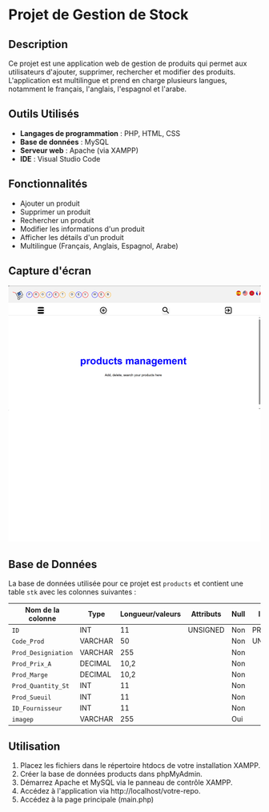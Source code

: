 # Projet de Gestion de Stock

## Description
Ce projet est une application web de gestion de produits qui permet aux utilisateurs d'ajouter, supprimer, rechercher et modifier des produits. L'application est multilingue et prend en charge plusieurs langues, notamment le français, l'anglais, l'espagnol et l'arabe.

## Outils Utilisés
- **Langages de programmation** : PHP, HTML, CSS
- **Base de données** : MySQL
- **Serveur web** : Apache (via XAMPP)
- **IDE** : Visual Studio Code

## Fonctionnalités
- Ajouter un produit
- Supprimer un produit
- Rechercher un produit
- Modifier les informations d'un produit
- Afficher les détails d'un produit
- Multilingue (Français, Anglais, Espagnol, Arabe)


## Capture d'écran
![Capture d'écran du site](img/screen1.png)

## Base de Données
La base de données utilisée pour ce projet est `products` et contient une table `stk` avec les colonnes suivantes :

| Nom de la colonne    | Type         | Longueur/valeurs | Attributs | Null | Index   | A_I |
|----------------------|--------------|------------------|-----------|------|---------|-----|
| `ID`                 | INT          | 11               | UNSIGNED  | Non  | PRIMARY | Oui |
| `Code_Prod`          | VARCHAR      | 50               |           | Non  | UNIQUE  | Non |
| `Prod_Designiation`  | VARCHAR      | 255              |           | Non  |         | Non |
| `Prod_Prix_A`        | DECIMAL      | 10,2             |           | Non  |         | Non |
| `Prod_Marge`         | DECIMAL      | 10,2             |           | Non  |         | Non |
| `Prod_Quantity_St`   | INT          | 11               |           | Non  |         | Non |
| `Prod_Sueuil`        | INT          | 11               |           | Non  |         | Non |
| `ID_Fournisseur`     | INT          | 11               |           | Non  |         | Non |
| `imagep`             | VARCHAR      | 255              |           | Oui  |         | Non |



## Utilisation

1. Placez les fichiers dans le répertoire htdocs de votre installation XAMPP.
2. Créer la base de données products dans phpMyAdmin.
3. Démarrez Apache et MySQL via le panneau de contrôle XAMPP.
4. Accédez à l'application via http://localhost/votre-repo.
5. Accédez à la page principale (main.php)


